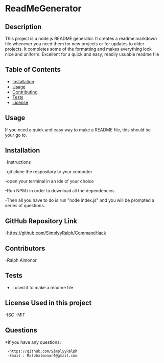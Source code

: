 # ReadMeGenerator

## Description

This project is a node.js README generator. It creates a readme markdown file whenever you need them for new projects or for updates to older projects. It completes some of the formatting and makes everything look nice and uniform. Excellent for a quick and easy, readily usuable readme file

## Table of Contents

- [Installation](#installation)
- [Usage](#usage)
- [Contributing](#contributing)
- [Tests](#tests)
- [License](#license)

## Usage

If you need a quick and easy way to make a README file, this should be your go to.

## Installation

-Instructions

-git clone the respository to your computer

-open your terminal in an ide of your choice

-Run NPM i in order to download all the dependencies.

-Then all you have to do is run "node index.js" and you will be prompted a series of questions.

## GitHub Repository Link

-https://github.com/SimplyyRalph/CommandHack

## Contributors

-Ralph Almonor

## Tests

- I used it to make a readme file

## License Used in this project

-ISC
-MIT

## Questions

\*If you have any questions:

     -https://github.com/SimplyyRalph
     -Email : Ralphalmonor4@gmail.com
